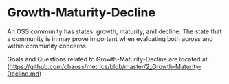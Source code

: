 # Growth-Maturity-Decline

An OSS community has states: growth, maturity, and decline. The state that a community is in may prove important when evaluating both across and within community concerns.

Goals and Questions related to Growth-Maturity-Decline are located at (https://github.com/chaoss/metrics/blob/master/2_Growth-Maturity-Decline.md)
